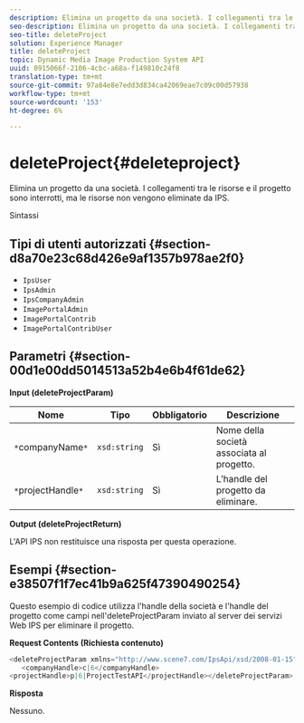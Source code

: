 ```yaml
---
description: Elimina un progetto da una società. I collegamenti tra le risorse e il progetto sono interrotti, ma le risorse non vengono eliminate da IPS.
seo-description: Elimina un progetto da una società. I collegamenti tra le risorse e il progetto sono interrotti, ma le risorse non vengono eliminate da IPS.
seo-title: deleteProject
solution: Experience Manager
title: deleteProject
topic: Dynamic Media Image Production System API
uuid: 0915066f-2106-4cbc-a68a-f149810c24f8
translation-type: tm+mt
source-git-commit: 97a84e8e7edd3d834ca42069eae7c09c00d57938
workflow-type: tm+mt
source-wordcount: '153'
ht-degree: 6%

---
```



# deleteProject{#deleteproject}

Elimina un progetto da una società. I collegamenti tra le risorse e il progetto sono interrotti, ma le risorse non vengono eliminate da IPS.

Sintassi

## Tipi di utenti autorizzati {#section-d8a70e23c68d426e9af1357b978ae2f0}

* `IpsUser`
* `IpsAdmin`
* `IpsCompanyAdmin`
* `ImagePortalAdmin`
* `ImagePortalContrib`
* `ImagePortalContribUser`

## Parametri {#section-00d1e00dd5014513a52b4e6b4f61de62}

**Input (deleteProjectParam)**

| Nome | Tipo | Obbligatorio | Descrizione |
|---|---|---|---|
| `*`companyName`*` | `xsd:string` | Sì | Nome della società associata al progetto. |
| `*`projectHandle`*` | `xsd:string` | Sì | L’handle del progetto da eliminare. |

**Output (deleteProjectReturn)**

L&#39;API IPS non restituisce una risposta per questa operazione.

## Esempi {#section-e38507f1f7ec41b9a625f47390490254}

Questo esempio di codice utilizza l&#39;handle della società e l&#39;handle del progetto come campi nell&#39;deleteProjectParam inviato al server dei servizi Web IPS per eliminare il progetto.

**Request Contents (Richiesta contenuto)**

```java
<deleteProjectParam xmlns="http://www.scene7.com/IpsApi/xsd/2008-01-15">
   <companyHandle>c|6</companyHandle>
<projectHandle>p|6|ProjectTestAPI</projectHandle></deleteProjectParam>
```

**Risposta**

Nessuno.
